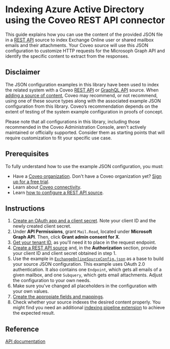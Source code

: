 # Indexing Azure Active Directory using the Coveo REST API connector
This guide explains how you can use the content of the provided JSON file in a [REST API](https://docs.coveo.com/en/1896/) source to index Exchange Online user or shared mailbox emails and their attachments. Your Coveo source will use this JSON configuration to customize HTTP requests for the Microsoph Graph API and identify the specific content to extract from the responses.

## Disclaimer
The JSON configuration examples in this library have been used to index the related system with a Coveo [REST API](https://docs.coveo.com/en/1896/) or [GraphQL API](https://docs.coveo.com/en/n6gh2329/) source. When [adding a source of content](https://docs.coveo.com/en/3390/index-content/add-or-edit-a-source#add-a-source), Coveo may recommend, or not recommend, using one of these source types along with the associated example JSON configuration from this library. Coveo’s recommendation depends on the extent of testing of the system example configuration in proofs of concept.

Please note that all configurations in this library, including those recommended in the Coveo Administration Console, aren't actively maintained or officially supported. Consider them as starting points that will require customization to fit your specific use case.

## Prerequisites
To fully understand how to use the example JSON configuration, you must:
- Have a [Coveo organization](https://docs.coveo.com/en/185). Don't have a Coveo organization yet? [Sign up for a free trial](https://www.coveo.com/en/free-trial?utm_marketing_tactic=connectivity_library).
- Learn about [Coveo connectivity](https://docs.coveo.com/en/1702).
- Learn [how to configure a REST API source](https://docs.coveo.com/en/1896/).

## Instructions
1. [Create an OAuth app and a client secret](https://docs.microsoft.com/en-us/azure/active-directory/develop/quickstart-register-app). Note your client ID and the newly created client secret.
2. Under **API Permissions**, grant `Mail.Read`, located under **Microsoft Graph API**. Then, click **Grant admin consent for X**.
3. [Get your tenant ID](https://o365hq.com/faq/how-to-find-your-office-365-tenant-id), as you'll need it to place in the request endpoint.
4. [Create a REST API source](https://docs.coveo.com/en/1896/) and, in the **Authorization** section, provide your client ID and client secret obtained in step 1.
5. Use the example in [`ExchangeOnlineSourceConfig.json`](https://github.com/coveooss/connectivity-library/blob/master/Exchange%20Online/ExchangeOnlineSourceConfig.json) as a base to build your source JSON configuration. This example uses OAuth 2.0 authentication. It also contains one `Endpoint`, which gets all emails of a given mailbox, and one `Subquery`, which gets email attachments. Adjust the configuration to your own needs.
7. Make sure you've changed all placeholders in the configuration with your own values.
8. [Create the appropiate fields and mappings](https://docs.coveo.com/en/1896/#completion).
9. Check whether your source indexes the desired content properly. You might find you need an additional [indexing pipeline extension](https://docs.coveo.com/en/1645/) to achieve the expected result.

## Reference
[API documentation](https://docs.microsoft.com/en-us/exchange/client-developer/exchange-web-services/office-365-rest-apis-for-mail-calendars-and-contacts)

